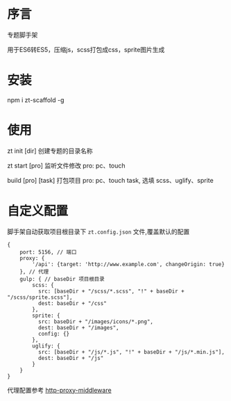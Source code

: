 # 序言

专题脚手架

用于ES6转ES5，压缩js，scss打包成css，sprite图片生成

# 安装

npm i zt-scaffold -g

# 使用

zt init [dir]            创建专题的目录名称

zt start [pro]           监听文件修改 pro: pc、touch

build [pro] [task]       打包项目 pro: pc、touch task, 选填 scss、uglify、sprite

# 自定义配置
脚手架自动获取项目根目录下 `zt.config.json` 文件,覆盖默认的配置
```
{
    port: 5156, // 端口
    proxy: {
        '/api': {target: 'http://www.example.com', changeOrigin: true}
    }, // 代理 
    gulp: { // baseDir 项目根目录
        scss: {
          src: [baseDir + "/scss/*.scss", "!" + baseDir + "/scss/sprite.scss"],
          dest: baseDir + "/css"
        },
        sprite: {
          src: baseDir + "/images/icons/*.png",
          dest: baseDir + "/images",
          config: {}
        },
        uglify: {
          src: [baseDir + "/js/*.js", "!" + baseDir + "/js/*.min.js"],
          dest: baseDir + "/js"
        }
    }
}
```
代理配置参考 [http-proxy-middleware](https://github.com/chimurai/http-proxy-middleware)
